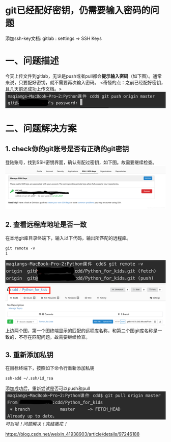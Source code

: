 # git已经配好密钥，仍需要输入密码的问题

添加ssh-key文档: gitlab :  settings => SSH Keys

# 一、问题描述

今天上传文件到gitlab，无论是push或者pull都会**提示输入密码**（如下图）。通常来说，只要配好密钥，就不需要再次输入密码。
<奇怪的点：之前已经配好密钥，且几天前还成功上传文档。>
![在这里插入图片描述](image-202005182007/20190725141827982.png)

# 二、问题解决方案

## 1. check你的git账号是否有正确的git密钥

登陆账号，找到SSH密钥界面，确认有配过密钥，如下图。故需要继续检查。
![检查是否上传过密钥](image-202005182007/20190725112206436.png)

## 2. 查看远程库地址是否一致

在本地git库目录终端下，输入以下代码，输出所匹配的远程库。

```
git remote -v
1
```

![在这里插入图片描述](image-202005182007/20190725141852949.png)
![在这里插入图片描述](image-202005182007/2019072511303455.png)
上边两个图，第一个图终端显示的匹配的远程库名称，和第二个图git库名称是一致的，不存在匹配问题。故需要继续检查。

## 3. 重新添加私钥

在目标终端下，按照如下命令行重新添加私钥

```
ssh-add ~/.ssh/id_rsa

```

添加成功后，重新尝试是否可以push和pull
![在这里插入图片描述](image-202005182007/20190725141927398.png)
*可以啦！问题解决！完结撒花！*



https://blog.csdn.net/weixin_41938903/article/details/97246188